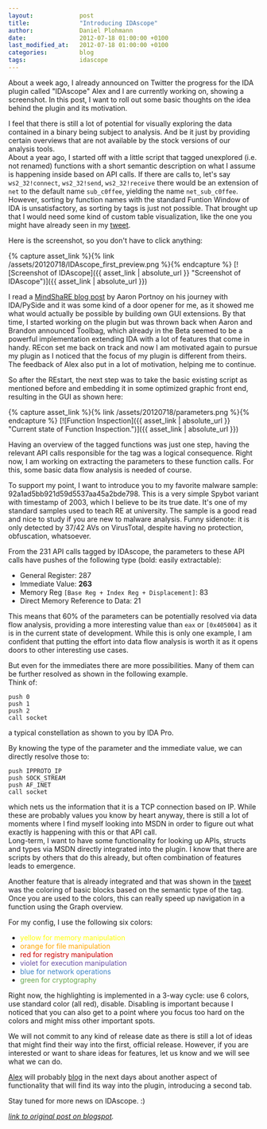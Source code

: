 ```yaml
---
layout:             post
title:              "Introducing IDAscope"
author:             Daniel Plohmann
date:               2012-07-18 01:00:00 +0100
last_modified_at:   2012-07-18 01:00:00 +0100
categories:         blog
tags:               idascope
---
```


About a week ago, I already announced on Twitter the progress for the IDA plugin called "IDAscope" Alex and I are currently working on, showing a screenshot. In this post, I want to roll out some basic thoughts on the idea behind the plugin and its motivation.

I feel that there is still a lot of potential for visually exploring the data contained in a binary being subject to analysis. And be it just by providing certain overviews that are not available by the stock versions of our analysis tools.  
About a year ago, I started off with a little script that tagged unexplored (i.e. not renamed) functions with a short semantic description on what I assume is happening inside based on API calls. 
If there are calls to, let's say `ws2_32!connect`, `ws2_32!send`, `ws2_32!receive` there would be an extension of `net` to the default name `sub_c0ffee`, yielding the name `net_sub_c0ffee`. 
However, sorting by function names with the standard Funtion Window of IDA is unsatisfactory, as sorting by tags is just not possible. 
That brought up that I would need some kind of custom table visualization, like the one you might have already seen in my [tweet][tweet on visualiation]. 

Here is the screenshot, so you don't have to click anything:

{% capture asset_link %}{% link /assets/20120718/IDAscope_first_preview.png %}{% endcapture %}
[![Screenshot of IDAscope]({{ asset_link | absolute_url }} "Screenshot of IDAscope")]({{ asset_link | absolute_url }})

I read a [MindShaRE blog post][mindshare blog] by Aaron Portnoy on his journey with IDA/PySide and it was some kind of a door opener for me, as it showed me what would actually be possible by building own GUI extensions. 
By that time, I started working on the plugin but was thrown back when Aaron and Brandon announced Toolbag, which already in the Beta seemed to be a powerful implementation extending IDA with a lot of features that come in handy.
REcon set me back on track and now I am motivated again to pursue my plugin as I noticed that the focus of my plugin is different from theirs. 
The feedback of Alex also put in a lot of motivation, helping me to continue.

So after the REstart, the next step was to take the basic existing script as mentioned before and embedding it in some optimized graphic front end, resulting in the GUI as shown here:

{% capture asset_link %}{% link /assets/20120718/parameters.png %}{% endcapture %}
[![Function Inspection]({{ asset_link | absolute_url }} "Current state of Function Inspection.")]({{ asset_link | absolute_url }})

Having an overview of the tagged functions was just one step, having the relevant API calls responsible for the tag was a logical consequence. 
Right now, I am working on extracting the parameters to these function calls. For this, some basic data flow analysis is needed of course.

To support my point, I want to introduce you to my favorite malware sample: 92a1ad5bb921d59d5537aa45a2bde798. 
This is a very simple Spybot variant with timestamp of 2003, which I believe to be its true date. 
It's one of my standard samples used to teach RE at university. 
The sample is a good read and nice to study if you are new to malware analysis. 
Funny sidenote: it is only detected by 37/42 AVs on VirusTotal, despite having no protection, obfuscation, whatsoever.

From the 231 API calls tagged by IDAscope, the parameters to these API calls have pushes of the following type (bold: easily extractable):
 * General Register:  287
 * Immediate Value: **263**
 * Memory Reg `[Base Reg + Index Reg + Displacement]`: 83
 * Direct Memory Reference to Data: 21

This means that 60% of the parameters can be potentially resolved via data flow analysis, providing a more interesting value than `eax` or `[0x405004]` as it is in the current state of development. 
While this is only one example, I am confident that putting the effort into data flow analysis is worth it as it opens doors to other interesting use cases.

But even for the immediates there are more possibilities. Many of them can be further resolved as shown in the following example.  
Think of: 
```
push 0
push 1
push 2
call socket
```
a typical constellation as shown to you by IDA Pro.

By knowing the type of the parameter and the immediate value, we can directly resolve those to: 
```
push IPPROTO_IP
push SOCK_STREAM
push AF_INET
call socket
```
which nets us the information that it is a TCP connection based on IP. 
While these are probably values you know by heart anyway, there is still a lot of moments where I find myself looking into MSDN in order to figure out what exactly is happening with this or that API call.  
Long-term, I want to have some functionality for looking up APIs, structs and types via MSDN directly integrated into the plugin. I know that there are scripts by others that do this already, but often combination of features leads to emergence.

Another feature that is already integrated and that was shown in the [tweet][tweet on coloring] was the coloring of basic blocks based on the semantic type of the tag. Once you are used to the colors, this can really speed up navigation in a function using the Graph overview.

For my config, I use the following six colors:
 * <span style="color: yellow;">yellow for memory manipulation</span>
 * <span style="color: orange;">orange for file manipulation</span>
 * <span style="color: #cc0000;">red for registry manipulation</span>
 * <span style="color: #674ea7;">violet for execution manipulation</span>
 * <span style="color: #3d85c6;">blue for network operations</span>
 * <span style="color: #6aa84f;">green for cryptography</span>

Right now, the highlighting is implemented in a 3-way cycle: use 6 colors, use standard color (all red), disable. 
Disabling is important because I noticed that you can also get to a point where you focus too hard on the colors and might miss other important spots.

We will not commit to any kind of release date as there is still a lot of ideas that might find their way into the first, official release. 
However, if you are interested or want to share ideas for features, let us know and we will see what we can do. 

[Alex][alex twitter] will probably [blog][alex blog] in the next days about another aspect of functionality that will find its way into the plugin, introducing a second tab.

Stay tuned for more news on IDAscope. :)

*[link to original post on blogspot][blogspot post].*


[tweet on visualiation]: https://twitter.com/push_pnx/status/223705204799971330
[tweet on coloring]: https://twitter.com/push_pnx/status/223705204799971330
[alex twitter]: https://twitter.com/nullandnull
[alex blog]: http://hooked-on-mnemonics.blogspot.de/
[mindshare blog]: http://dvlabs.tippingpoint.com/blog/2012/02/25/mindshare-yo-dawg-i-heard-you-like-reversing
[blogspot post]: https://pnx-tf.blogspot.com/2012/07/introducing-idascope.html